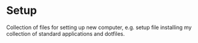 # Setup
Collection of files for setting up new computer, e.g. setup file installing my collection of standard applications and dotfiles.

